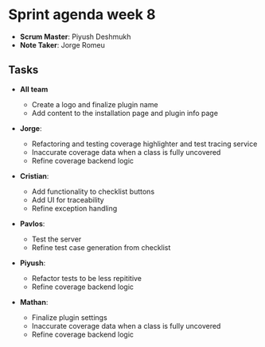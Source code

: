 # Sprint agenda week 8

- **Scrum Master**: Piyush Deshmukh
- **Note Taker**: Jorge Romeu

## Tasks

- **All team**
    - Create a logo and finalize plugin name
    - Add content to the installation page and plugin info page

- **Jorge**:
    - Refactoring and testing coverage highlighter and test tracing service
    - Inaccurate coverage data when a class is fully uncovered
    - Refine coverage backend logic

- **Cristian**:
    - Add functionality to checklist buttons
    - Add UI for traceability
    - Refine exception handling

- **Pavlos**:
    - Test the server
    - Refine test case generation from checklist

- **Piyush**:
    - Refactor tests to be less repititive
    - Refine coverage backend logic

- **Mathan**:
    - Finalize plugin settings
    - Inaccurate coverage data when a class is fully uncovered
    - Refine coverage backend logic